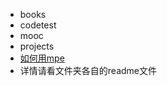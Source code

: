 - books  
- codetest 
- mooc 
- projects
- [如何用mpe](https://zhuanlan.zhihu.com/p/56699805)
- 详情请看文件夹各自的readme文件